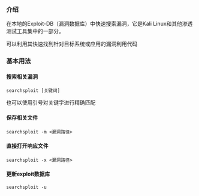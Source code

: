 ### 介绍

在本地的Exploit-DB（漏洞数据库）中快速搜索漏洞，它是Kali Linux和其他渗透测试工具集中的一部分。

可以利用其快速找到针对目标系统或应用的漏洞利用代码



### 基本用法



#### 搜索相关漏洞

```
searchsploit [关键词]
```

也可以使用引号对关键字进行精确匹配





#### 保存相关文件

```
searchsploit -m <漏洞路径>
```





#### 直接打开响应文件

```
searchsploit -x <漏洞路径>
```





#### 更新exploit数据库

```
searchsploit -u
```

